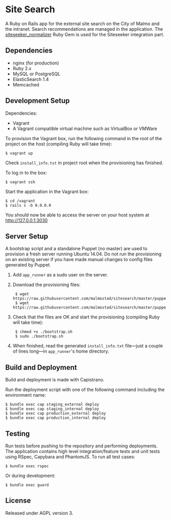 # Site Search

A Ruby on Rails app for the external site search on the City of Malmo and the intranet. Search recommendations are managed in the application. The [siteseeker_normalizer](https://github.com/malmostad/siteseeker_normalizer) Ruby Gem is used for the Siteseeker integration part.

## Dependencies
* nginx (for production)
* Ruby 2.x
* MySQL or PostgreSQL
* ElasticSearch 1.4
* Memcached

## Development Setup

Dependencies:

* Vagrant
* A Vagrant compatible virtual machine such as VirtualBox or VMWare

To provision the Vagrant box, run the following command in the root of the project on the host (compiling Ruby will take time):

```shell
$ vagrant up
```

Check `install_info.txt` in project root when the provisioning has finished.

To log in to the box:

```shell
$ vagrant ssh
```

Start the application in the Vagrant box:

```shell
$ cd /vagrant
$ rails s -b 0.0.0.0
```

You should now be able to access the server on your host system at http://127.0.0.1:3030


## Server Setup

A bootstrap script and a standalone Puppet (no master) are used to provision a fresh server running Ubuntu 14.04. Do not run the provisioning on an existing server if you have made manual changes to config files generated by Puppet.

1. Add `app_runner` as a sudo user on the server.
2. Download the provisioning files:

        $ wget https://raw.githubusercontent.com/malmostad/sitesearch/master/puppet/bootstrap.sh
        $ wget https://raw.githubusercontent.com/malmostad/sitesearch/master/puppet/server.pp

3. Check that the files are OK and start the provisioning (compiling Ruby will take time):

        $ chmod +x ./bootstrap.sh
        $ sudo ./bootstrap.sh

4. When finished, read the generated `install_info.txt` file—just a couple of lines long—in `app_runner`'s home directory.


## Build and Deployment
Build and deployment is made with Capistrano.

Run the deployment script with one of the following command including the environment name:

```shell
$ bundle exec cap staging_external deploy
$ bundle exec cap staging_internal deploy
$ bundle exec cap production_external deploy
$ bundle exec cap production_internal deploy
```

## Testing
Run tests before pushing to the repository and performing deployments. The application contains high level integration/feature tests and unit tests using RSpec, Capybara and PhantomJS. To run all test cases:

```shell
$ bundle exec rspec
```
Or during development:

```shell
$ bundle exec guard
```

## License
Released under AGPL version 3.
